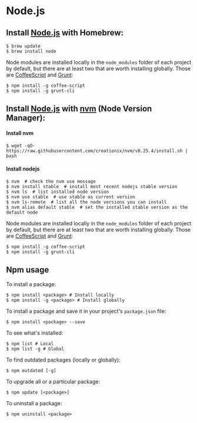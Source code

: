 # Node.js

## Install [Node.js](http://nodejs.org/) with Homebrew:

    $ brew update
    $ brew install node

Node modules are installed locally in the `node_modules` folder of each project by default, but there are at least two that are worth installing globally. Those are [CoffeeScript](http://coffeescript.org/) and [Grunt](http://gruntjs.com/):

    $ npm install -g coffee-script
    $ npm install -g grunt-cli


## Install [Node.js](http://nodejs.org/) with [nvm](https://github.com/creationix/nvm) (Node Version Manager):

#### Install nvm
    
    $ wget -qO- https://raw.githubusercontent.com/creationix/nvm/v0.25.4/install.sh | bash

#### Install nodejs

    $ nvm  # check the nvm use message
    $ nvm install stable  # install most recent nodejs stable version
    $ nvm ls  # list installed node version
    $ nvm use stable  # use stable as current version
    $ nvm ls-remote  # list all the node versions you can install
    $ nvm alias default stable  # set the installed stable version as the default node 

Node modules are installed locally in the `node_modules` folder of each project by default, but there are at least two that are worth installing globally. Those are [CoffeeScript](http://coffeescript.org/) and [Grunt](http://gruntjs.com/):

    $ npm install -g coffee-script
    $ npm install -g grunt-cli

## Npm usage

To install a package:

    $ npm install <package> # Install locally
    $ npm install -g <package> # Install globally

To install a package and save it in your project's `package.json` file:

    $ npm install <package> --save

To see what's installed:

    $ npm list # Local
    $ npm list -g # Global

To find outdated packages (locally or globally):

    $ npm outdated [-g]

To upgrade all or a particular package:

    $ npm update [<package>]

To uninstall a package:

    $ npm uninstall <package>
